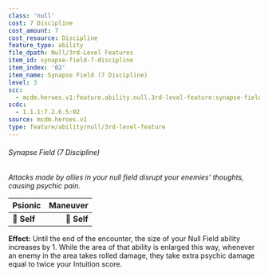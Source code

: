```yaml
---
class: 'null'
cost: 7 Discipline
cost_amount: 7
cost_resource: Discipline
feature_type: ability
file_dpath: Null/3rd-Level Features
item_id: synapse-field-7-discipline
item_index: '02'
item_name: Synapse Field (7 Discipline)
level: 3
scc:
  - mcdm.heroes.v1:feature.ability.null.3rd-level-feature:synapse-field-7-discipline
scdc:
  - 1.1.1:7.2.6.5:02
source: mcdm.heroes.v1
type: feature/ability/null/3rd-level-feature
---
```


###### Synapse Field (7 Discipline)

*Attacks made by allies in your null field disrupt your enemies' thoughts, causing psychic pain.*

| **Psionic** | **Maneuver** |
| ----------- | -----------: |
| **📏 Self** |  **🎯 Self** |

**Effect:** Until the end of the encounter, the size of your Null Field ability increases by 1. While the area of that ability is enlarged this way, whenever an enemy in the area takes rolled damage, they take extra psychic damage equal to twice your Intuition score.
